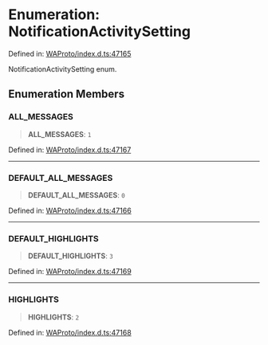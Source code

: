 # Enumeration: NotificationActivitySetting

Defined in: [WAProto/index.d.ts:47165](https://github.com/Fokusdotid/bail/blob/0fe6346a5ff68a74eb71890335c982b44e2da604/WAProto/index.d.ts#L47165)

NotificationActivitySetting enum.

## Enumeration Members

### ALL\_MESSAGES

> **ALL\_MESSAGES**: `1`

Defined in: [WAProto/index.d.ts:47167](https://github.com/Fokusdotid/bail/blob/0fe6346a5ff68a74eb71890335c982b44e2da604/WAProto/index.d.ts#L47167)

***

### DEFAULT\_ALL\_MESSAGES

> **DEFAULT\_ALL\_MESSAGES**: `0`

Defined in: [WAProto/index.d.ts:47166](https://github.com/Fokusdotid/bail/blob/0fe6346a5ff68a74eb71890335c982b44e2da604/WAProto/index.d.ts#L47166)

***

### DEFAULT\_HIGHLIGHTS

> **DEFAULT\_HIGHLIGHTS**: `3`

Defined in: [WAProto/index.d.ts:47169](https://github.com/Fokusdotid/bail/blob/0fe6346a5ff68a74eb71890335c982b44e2da604/WAProto/index.d.ts#L47169)

***

### HIGHLIGHTS

> **HIGHLIGHTS**: `2`

Defined in: [WAProto/index.d.ts:47168](https://github.com/Fokusdotid/bail/blob/0fe6346a5ff68a74eb71890335c982b44e2da604/WAProto/index.d.ts#L47168)
